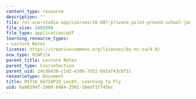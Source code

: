 ```yaml
---
content_type: resource
description: ''
file: /ol-ocw-studio-app/courses/16-687-private-pilot-ground-school-january-iap-2019/8a08194f29800484250110edf1f745bc_MIT16_687IAP19_Lec03.pdf
file_size: 2403599
file_type: application/pdf
learning_resource_types:
- Lecture Notes
license: https://creativecommons.org/licenses/by-nc-sa/4.0/
ocw_type: OCWFile
parent_title: Lecture Notes
parent_type: CourseSection
parent_uid: 24cd8438-c1d2-e3d6-7d52-602af43cbf1c
resourcetype: Document
title: MIT16_687IAP19_Lec03, Learning to Fly
uid: 8a08194f-2980-0484-2501-10edf1f745bc
---
```

